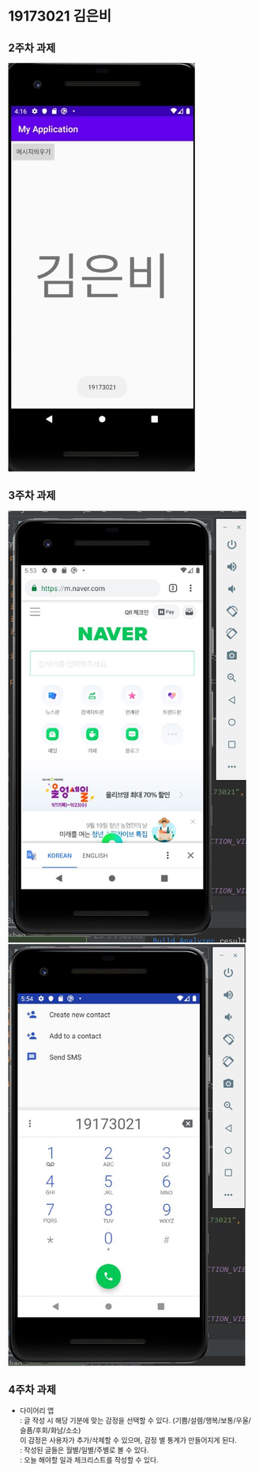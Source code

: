 # 19173021 김은비

## 2주차 과제
<img width="" height="" src="./19173021_김은비.jpg"></img>

## 3주차 과제
<img width="" height="" src="./png/cap1.JPG"></img>
<img width="" height="" src="./png/cap2.JPG"></img>

## 4주차 과제

  - 다이어리 앱 <br/>
    : 글 작성 시 해당 기분에 맞는 감정을 선택할 수 있다. (기쁨/설렘/행복/보통/우울/슬픔/후회/화남/소소) <br/>
    이 감정은 사용자가 추가/삭제할 수 있으며, 감정 별 통계가 만들어지게 된다. <br/>
    : 작성된 글들은 월별/일별/주별로 볼 수 있다. <br/>
    : 오늘 해야할 일과 체크리스트를 작성할 수 있다.
